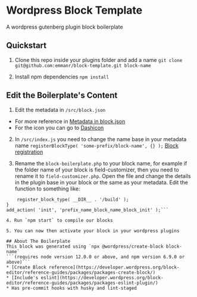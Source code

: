 # Wordpress Block Template
A wordpress gutenberg plugin block boilerplate

## Quickstart
1. Clone this repo inside your plugins folder and add a name
`git clone git@github.com:emmanr/block-template.git block-name`

2. Install npm dependencies `npm install`

## Edit the Boilerplate's Content
1. Edit the metadata in `/src/block.json`
* For more reference in [Metadata in block.json](https://developer.wordpress.org/block-editor/reference-guides/block-api/block-metadata/)
* For the icon you can go to [Dashicon](https://developer.wordpress.org/resource/dashicons)

2. In `/src/index.js` you need to change the name base in your metadata name
`registerBlockType( 'some-prefix/block-name', {} );`
[Block registration](https://developer.wordpress.org/block-editor/reference-guides/block-api/block-registration/)

3. Rename the `block-boilerplate.php` to your block name, for example if the folder name of your block is field-customizer, then you need to rename it to `field-customizer.php`.
Open the file and change the details in the plugin base in your block or the same as your metadata.
Edit the function to something like:
```function prefix_name_block_name_block_init() {
	register_block_type( __DIR__ . '/build' );
}
add_action( 'init', 'prefix_name_block_name_block_init' );```

4. Run `npm start` to compile our blocks

5. You can now then activate your block in your wordpress plugins

## About The Boilerplate
This block was generated using `npx @wordpress/create-block block-name`
```(requires node version 12.0.0 or above, and npm version 6.9.0 or above)```
* [Create Block reference](https://developer.wordpress.org/block-editor/reference-guides/packages/packages-create-block/)
* [Include's eslint](https://developer.wordpress.org/block-editor/reference-guides/packages/packages-eslint-plugin/)
* Has pre-commit hooks with husky and lint-staged

